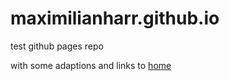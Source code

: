 # maximilianharr.github.io
test github pages repo

with some adaptions and links to [home](/home.md)
